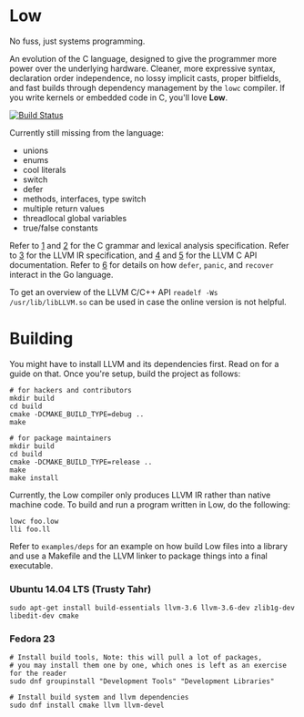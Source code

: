 # Low
No fuss, just systems programming.

An evolution of the C language, designed to give the programmer more power over the underlying hardware. Cleaner, more expressive syntax, declaration order independence, no lossy implicit casts, proper bitfields, and fast builds through dependency management by the `lowc` compiler. If you write kernels or embedded code in C, you'll love **Low**.

[![Build Status](https://travis-ci.org/fabianschuiki/low.svg)](https://travis-ci.org/fabianschuiki/low)

Currently still missing from the language:

- unions
- enums
- cool literals
- switch
- defer
- methods, interfaces, type switch
- multiple return values
- threadlocal global variables
- true/false constants

Refer to [1] and [2] for the C grammar and lexical analysis specification. Refer to [3] for the LLVM IR specification, and [4] and [5] for the LLVM C API documentation. Refer to [6] for details on how `defer`, `panic`, and `recover` interact in the Go language.

To get an overview of the LLVM C/C++ API `readelf -Ws /usr/lib/libLLVM.so` can be used in case the online version is not helpful.

[1]: http://www.quut.com/c/ANSI-C-grammar-y-2011.html
[2]: http://www.quut.com/c/ANSI-C-grammar-l-2011.html
[3]: http://llvm.org/docs/LangRef.html
[4]: http://llvm.org/doxygen/
[5]: http://llvm.org/docs/doxygen/html/group__LLVMCCoreInstructionBuilder.html
[6]: http://blog.golang.org/defer-panic-and-recover
[7]: https://github.com/golang/go/issues/12711#issuecomment-142338246



# Building

You might have to install LLVM and its dependencies first. Read on for a guide on that. Once you're setup, build the project as follows:

	# for hackers and contributors
	mkdir build
	cd build
	cmake -DCMAKE_BUILD_TYPE=debug ..
	make

	# for package maintainers
	mkdir build
	cd build
	cmake -DCMAKE_BUILD_TYPE=release ..
	make
	make install

Currently, the Low compiler only produces LLVM IR rather than native machine code. To build and run a program written in Low, do the following:

	lowc foo.low
	lli foo.ll

Refer to `examples/deps` for an example on how build Low files into a library and use a Makefile and the LLVM linker to package things into a final executable.


### Ubuntu 14.04 LTS (Trusty Tahr)

	sudo apt-get install build-essentials llvm-3.6 llvm-3.6-dev zlib1g-dev libedit-dev cmake

### Fedora 23

	# Install build tools, Note: this will pull a lot of packages,
	# you may install them one by one, which ones is left as an exercise for the reader
	sudo dnf groupinstall "Development Tools" "Development Libraries"

	# Install build system and llvm dependencies
	sudo dnf install cmake llvm llvm-devel
